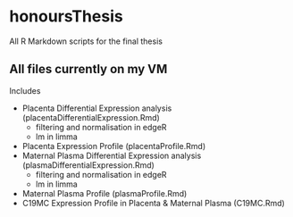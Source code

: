 # honoursThesis
All R Markdown scripts for the final thesis

## All files currently on my VM ##

Includes
  - Placenta Differential Expression analysis (placentaDifferentialExpression.Rmd)
    + filtering and normalisation in edgeR
    + lm in limma
  - Placenta Expression Profile (placentaProfile.Rmd)
  - Maternal Plasma Differential Expression analysis (plasmaDifferentialExpression.Rmd)
    + filtering and normalisation in edgeR
    + lm in limma
  - Maternal Plasma Profile (plasmaProfile.Rmd)
  - C19MC Expression Profile in Placenta & Maternal Plasma (C19MC.Rmd)
